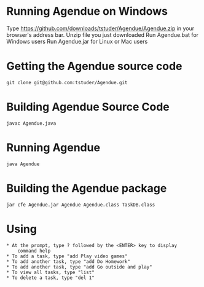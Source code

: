 Running Agendue on Windows
===========================
Type https://github.com/downloads/tstuder/Agendue/Agendue.zip in your browser's address bar.
Unzip file you just downloaded
Run Agendue.bat for Windows users
Run Agendue.jar for Linux or Mac users

Getting the Agendue source code
===========================

	git clone git@github.com:tstuder/Agendue.git

Building Agendue Source Code
===========================

	javac Agendue.java
	
Running Agendue
===========================

	java Agendue

Building the Agendue package
============================
	
	jar cfe Agendue.jar Agendue Agendue.class TaskDB.class
	
Using
===========================
	* At the prompt, type ? followed by the <ENTER> key to display
		command help
	* To add a task, type "add Play video games"
	* To add another task, type "add Do Homework"
	* To add another task, type "add Go outside and play"
	* To view all tasks, type "list"
	* To delete a task, type "del 1"


